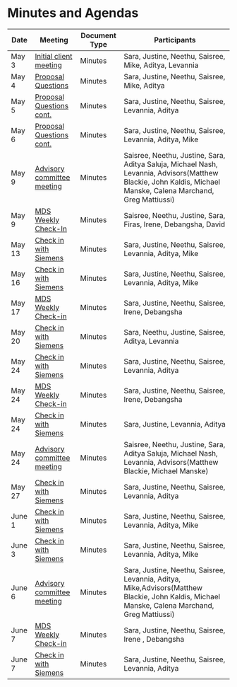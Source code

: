# Minutes and Agendas

| Date | Meeting      | Document Type | Participants|
|------|--------------|---------------|---------------|
| May 3| [Initial client meeting](InitialMeetingMinutes.md) | Minutes | Sara, Justine, Neethu, Saisree, Mike, Aditya, Levannia|
| May 4| [Proposal Questions](ProposalQuestionsMeeting1.md) | Minutes | Sara, Justine, Neethu, Saisree, Mike, Aditya|
| May 5| [Proposal Questions cont.](ProposalQuestionsMeeting2.md) | Minutes | Sara, Justine, Neethu, Saisree, Levannia, Aditya|
| May 6| [Proposal Questions cont.](ProposalQuestionsMeeting3.md) | Minutes | Sara, Justine, Neethu, Saisree, Levannia, Aditya, Mike|
| May 9| [Advisory committee meeting](AdvisoryCommitteMeeting.md)| Minutes |Saisree, Neethu, Justine, Sara, Aditya Saluja, Michael Nash, Levannia, Advisors(Matthew Blackie, John Kaldis, Michael Manske, Calena Marchand, Greg Mattiussi) |
| May 9| [MDS Weekly Check-In](MDSWeeklyCheckIns.md)| Minutes |Saisree, Neethu, Justine, Sara, Firas, Irene, Debangsha, David |
| May 13| [Check in with Siemens](may13_minutes.pdf) | Minutes | Sara, Justine, Neethu, Saisree, Levannia, Aditya, Mike|
| May 16| [Check in with Siemens](may16minutes.md) | Minutes | Sara, Justine, Neethu, Saisree, Levannia, Aditya, Mike|
| May 17| [MDS Weekly Check-in](may17minutes.md) | Minutes | Sara, Justine, Neethu, Saisree, Irene, Debangsha|
| May 20| [Check in with Siemens](may20minutes.md) | Minutes| Sara, Neethu, Justine, Saisree, Aditya, Levannia|
| May 24| [Check in with Siemens](May25SiemensCheckinMinutes.pdf) | Minutes | Sara, Justine, Neethu, Saisree, Levannia, Aditya|
| May 24| [MDS Weekly Check-in](May24.md) | Minutes | Sara, Justine, Neethu, Saisree, Irene, Debangsha|
| May 24| [Check in with Siemens](may24(additional).md) | Minutes | Sara, Justine, Levannia, Aditya|
| May 24| [Advisory committee meeting](24AdvisoryCommitteMeeting.md)| Minutes |Saisree, Neethu, Justine, Sara, Aditya Saluja, Michael Nash, Levannia, Advisors(Matthew Blackie, Michael Manske) |
| May 27| [Check in with Siemens](may27checkin.md)| Minutes|Sara, Justine, Neethu, Saisree, Levannia, Aditya | 
| June 1| [Check in with Siemens](june1minutes.pdf) | Minutes | Sara, Justine, Neethu, Saisree, Levannia, Aditya, Mike|
| June 3| [Check in with Siemens](june3_minutes.md) | Minutes | Sara, Justine, Neethu, Saisree, Levannia, Aditya, Mike|
| June 6| [Advisory committee meeting](6JunAdvisoryCommitteMeeting.md) | Minutes | Sara, Justine, Neethu, Saisree, Levannia, Aditya, Mike,Advisors(Matthew Blackie, John Kaldis, Michael Manske, Calena Marchand, Greg Mattiussi)|
| June 7| [MDS Weekly Check-in](june7minutes_MDS.md)| Minutes | Sara, Justine, Neethu, Saisree, Irene , Debangsha |
| June 7| [Check in with Siemens](june7minutes.pdf) | Minutes | Sara, Justine, Neethu, Saisree, Levannia, Aditya |
